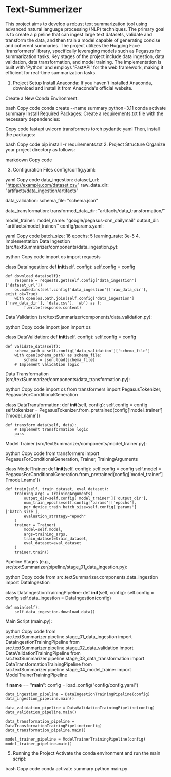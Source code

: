 # Text-Summerizer


This project aims to develop a robust text summarization tool using advanced natural language processing (NLP) techniques. The primary goal is to create a pipeline that can ingest large text datasets, validate and transform the data, and then train a model capable of generating concise and coherent summaries. The project utilizes the Hugging Face 'transformers' library, specifically leveraging models such as Pegasus for summarization tasks. Key stages of the project include data ingestion, data validation, data transformation, and model training. The implementation is built with 'Python' and employs 'FastAPI' for the web framework, making it efficient for real-time summarization tasks.

1. Project Setup
Install Anaconda: If you haven't installed Anaconda, download and install it from Anaconda's official website.

Create a New Conda Environment:

bash
Copy code
conda create --name summary python=3.11
conda activate summary
Install Required Packages:
Create a requirements.txt file with the necessary dependencies:

Copy code
fastapi
uvicorn
transformers
torch
pydantic
yaml
Then, install the packages:

bash
Copy code
pip install -r requirements.txt
2. Project Structure
Organize your project directory as follows:

markdown
Copy code


3. Configuration Files
config/config.yaml:

yaml
Copy code
data_ingestion:
  dataset_url: "https://example.com/dataset.csv"
  raw_data_dir: "artifacts/data_ingestion/artifacts"

data_validation:
  schema_file: "schema.json"

data_transformation:
  transformed_data_dir: "artifacts/data_transformation/"

model_trainer:
  model_name: "google/pegasus-cnn_dailymail"
  output_dir: "artifacts/model_trainer/"
config/params.yaml:

yaml
Copy code
batch_size: 16
epochs: 5
learning_rate: 3e-5
4. Implementation
Data Ingestion (src/textSummarizer/components/data_ingestion.py):

python
Copy code
import os
import requests

class DataIngestion:
    def __init__(self, config):
        self.config = config

    def download_data(self):
        response = requests.get(self.config['data_ingestion']['dataset_url'])
        os.makedirs(self.config['data_ingestion']['raw_data_dir'], exist_ok=True)
        with open(os.path.join(self.config['data_ingestion']['raw_data_dir'], 'data.csv'), 'wb') as f:
            f.write(response.content)
            
Data Validation (src/textSummarizer/components/data_validation.py):

python
Copy code
import json
import os

class DataValidation:
    def __init__(self, config):
        self.config = config

    def validate_data(self):
        schema_path = self.config['data_validation']['schema_file']
        with open(schema_path) as schema_file:
            schema = json.load(schema_file)
        # Implement validation logic
        
Data Transformation (src/textSummarizer/components/data_transformation.py):

python
Copy code
import os
from transformers import PegasusTokenizer, PegasusForConditionalGeneration

class DataTransformation:
    def __init__(self, config):
        self.config = config
        self.tokenizer = PegasusTokenizer.from_pretrained(config['model_trainer']['model_name'])

    def transform_data(self, data):
        # Implement transformation logic
        pass
Model Trainer (src/textSummarizer/components/model_trainer.py):

python
Copy code
from transformers import PegasusForConditionalGeneration, Trainer, TrainingArguments

class ModelTrainer:
    def __init__(self, config):
        self.config = config
        self.model = PegasusForConditionalGeneration.from_pretrained(config['model_trainer']['model_name'])

    def train(self, train_dataset, eval_dataset):
        training_args = TrainingArguments(
            output_dir=self.config['model_trainer']['output_dir'],
            num_train_epochs=self.config['params']['epochs'],
            per_device_train_batch_size=self.config['params']['batch_size'],
            evaluation_strategy="epoch"
        )
        trainer = Trainer(
            model=self.model,
            args=training_args,
            train_dataset=train_dataset,
            eval_dataset=eval_dataset
        )
        trainer.train()
        
Pipeline Stages (e.g., src/textSummarizer/pipeline/stage_01_data_ingestion.py):

python
Copy code
from src.textSummarizer.components.data_ingestion import DataIngestion

class DataIngestionTrainingPipeline:
    def __init__(self, config):
        self.config = config
        self.data_ingestion = DataIngestion(config)

    def main(self):
        self.data_ingestion.download_data()
        
Main Script (main.py):

python
Copy code
from src.textSummarizer.pipeline.stage_01_data_ingestion import DataIngestionTrainingPipeline
from src.textSummarizer.pipeline.stage_02_data_validation import DataValidationTrainingPipeline
from src.textSummarizer.pipeline.stage_03_data_transformation import DataTransformationTrainingPipeline
from src.textSummarizer.pipeline.stage_04_model_trainer import ModelTrainerTrainingPipeline

if __name__ == "__main__":
    config = load_config("config/config.yaml")
    
    data_ingestion_pipeline = DataIngestionTrainingPipeline(config)
    data_ingestion_pipeline.main()
    
    data_validation_pipeline = DataValidationTrainingPipeline(config)
    data_validation_pipeline.main()
    
    data_transformation_pipeline = DataTransformationTrainingPipeline(config)
    data_transformation_pipeline.main()
    
    model_trainer_pipeline = ModelTrainerTrainingPipeline(config)
    model_trainer_pipeline.main()
    
5. Running the Project
Activate the conda environment and run the main script:

bash
Copy code
conda activate summary
python main.py
